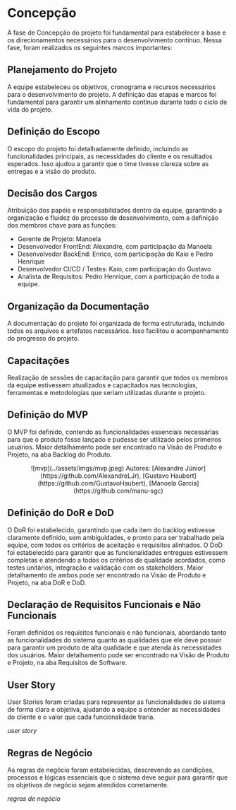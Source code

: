 # Concepção

A fase de Concepção do projeto foi fundamental para estabelecer a base e os direcionamentos necessários para o desenvolvimento contínuo. Nessa fase, foram realizados os seguintes marcos importantes:

## Planejamento do Projeto
A equipe estabeleceu os objetivos, cronograma e recursos necessários para o desenvolvimento do projeto. A definição das etapas e marcos foi fundamental para garantir um alinhamento contínuo durante todo o ciclo de vida do projeto.

## Definição do Escopo
O escopo do projeto foi detalhadamente definido, incluindo as funcionalidades principais, as necessidades do cliente e os resultados esperados. Isso ajudou a garantir que o time tivesse clareza sobre as entregas e a visão do produto.

## Decisão dos Cargos
Atribuição dos papéis e responsabilidades dentro da equipe, garantindo a organização e fluidez do processo de desenvolvimento, com a definição dos membros chave para as funções: 

- Gerente de Projeto: Manoela
- Desenvolvedor FrontEnd: Alexandre, com participação da Manoela
- Desenvolvedor BackEnd: Enrico, com participação do Kaio e Pedro Henrique
- Desenvolvedor CI/CD / Testes: Kaio, com participação do Gustavo
- Analista de Requisitos: Pedro Henrique, com a participação de toda a equipe.

## Organização da Documentação
A documentação do projeto foi organizada de forma estruturada, incluindo todos os arquivos e artefatos necessários. Isso facilitou o acompanhamento do progresso do projeto.

## Capacitações
Realização de sessões de capacitação para garantir que todos os membros da equipe estivessem atualizados e capacitados nas tecnologias, ferramentas e metodologias que seriam utilizadas durante o projeto.

## Definição do MVP
O MVP foi definido, contendo as funcionalidades essenciais necessárias para que o produto fosse lançado e pudesse ser utilizado pelos primeiros usuários. Maior detalhamento pode ser encontrado na Visão de Produto e Projeto, na aba Backlog do Produto.

<center>
![mvp](../assets/imgs/mvp.jpeg)
Autores: [Alexandre Júnior](https://github.com/AlexandreLJr), [Gustavo Haubert](https://github.com/GustavoHaubert), [Manoela Garcia](https://github.com/manu-sgc)
</center>

## Definição do DoR e DoD
O DoR foi estabelecido, garantindo que cada item do backlog estivesse claramente definido, sem ambiguidades, e pronto para ser trabalhado pela equipe, com todos os critérios de aceitação e requisitos alinhados.
O DoD foi estabelecido para garantir que as funcionalidades entregues estivessem completas e atendendo a todos os critérios de qualidade acordados, como testes unitários, integração e validação com os stakeholders.
Maior detalhamento de ambos pode ser encontrado na Visão de Produto e Projeto, na aba DoR e DoD.

## Declaração de Requisitos Funcionais e Não Funcionais
Foram definidos os requisitos funcionais e não funcionais, abordando tanto as funcionalidades do sistema quanto as qualidades que ele deve possuir para garantir um produto de alta qualidade e que atenda às necessidades dos usuários. Maior detalhamento pode ser encontrado na Visão de Produto e Projeto, na aba Requisitos de Software.

## User Story
User Stories foram criadas para representar as funcionalidades do sistema de forma clara e objetiva, ajudando a equipe a entender as necessidades do cliente e o valor que cada funcionalidade traria.

*user story*

## Regras de Negócio
As regras de negócio foram estabelecidas, descrevendo as condições, processos e lógicas essenciais que o sistema deve seguir para garantir que os objetivos de negócio sejam atendidos corretamente.

*regras de negócio*